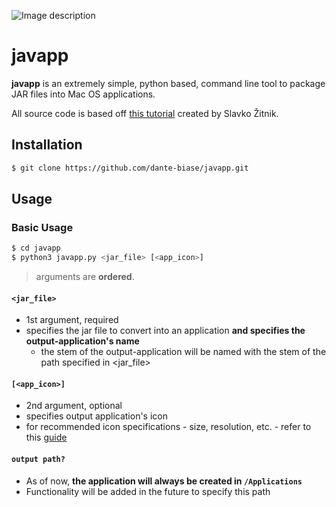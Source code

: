 ![Image description](https://i.ibb.co/mzXDq1t/javapp.png)


# javapp

**javapp** is an extremely simple, python based, command line tool to package JAR files into Mac OS applications.

All source code is based off [this tutorial](http://www.zitnik.si/wordpress/2016/02/21/creat.ing-a-mac-os-app-from-a-runnable-jar-file/) created by Slavko Žitnik.

## Installation

```bash
$ git clone https://github.com/dante-biase/javapp.git

```

## Usage

### Basic Usage
```bash
$ cd javapp
$ python3 javapp.py <jar_file> [<app_icon>]
```
>arguments are **ordered**.
#### `<jar_file>`
- 1st argument, required
- specifies the jar file to convert into an application **and specifies the output-application's name**
    + the stem of the output-application will be named with the stem of the path specified in <jar_file>

#### `[<app_icon>]`
- 2nd argument, optional
- specifies output application's icon
- for recommended icon specifications - size, resolution, etc. - refer to this [guide](https://developer.apple.com/design/human-interface-guidelines/macos/icons-and-images/app-icon/)

#### `output path?`
- As of now, **the application will always be created in `/Applications`**
- Functionality will be added in the future to specify this path

